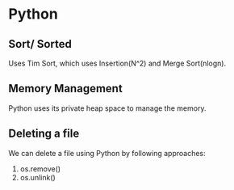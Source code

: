 # Python

## Sort/ Sorted

Uses Tim Sort, which uses Insertion(N^2) and Merge Sort(nlogn).

## Memory Management

Python uses its private heap space to manage the memory.

## Deleting a file

We can delete a file using Python by following approaches:

1. os.remove()
2. os.unlink()

